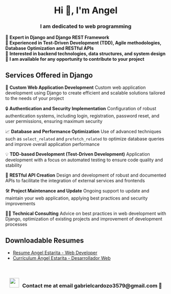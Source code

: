 ## <h1 align="center">Hi 👋, I'm Angel</h1>
<h3 align="center">I am dedicated to web programming</h3>

🌱 **Expert in Django and Django REST Framework**
<br/>
🧪 **Experienced in Test-Driven Development (TDD), Agile methodologies, Database Optimization and RESTful APIs**
<br/>
🎯 **Interested in backend technologies, data structures, and system design**
<br/>
🤝 **I am available for any opportunity to contribute to your project**

## Services Offered in Django

🔧 **Custom Web Application Development**
Custom web application development using Django to create efficient and scalable solutions tailored to the needs of your project

🔒 **Authentication and Security Implementation**
Configuration of robust authentication systems, including login, registration, password reset, and user permissions, ensuring maximum security

📈 **Database and Performance Optimization**
Use of advanced techniques such as `select_related` and `prefetch_related` to optimize database queries and improve overall application performance

💡 **TDD-based Development (Test-Driven Development)**
Application development with a focus on automated testing to ensure code quality and stability

📝 **RESTful API Creation**
Design and development of robust and documented APIs to facilitate the integration of external services and frontends

🛠️ **Project Maintenance and Update**
Ongoing support to update and maintain your web application, applying best practices and security improvements

👨‍💻 **Technical Consulting**
Advice on best practices in web development with Django, optimization of existing projects and improvement of development processes

## Downloadable Resumes
- [Resume Angel Estarita - Web Developer](https://github.com/xAd4/xAd4/blob/main/CV%20Angel%20Estarita%20-%20Web%20Developer.pdf)
- [Currículum  Ángel Estarita - Desarrollador Web](https://github.com/xAd4/xAd4/blob/main/CV%20Ángel%20Estarita%20-%20Desarrollador%20Web.pdf)

<br/>

<h3 align="center"><img src="https://media.giphy.com/media/iY8CRBdQXODJSCERIr/giphy.gif" width="30" height="30" style="margin-right: 10px;">Contact me at email gabrielcardozo3579@gmail.com 🤝</h3>
